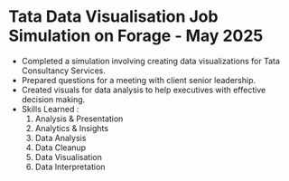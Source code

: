 # Tata Data Visualisation Job Simulation on Forage - May 2025


 * Completed a simulation involving creating data visualizations for Tata Consultancy Services.
 * Prepared questions for a meeting with client senior leadership.
 * Created visuals for data analysis to help executives with effective decision making.
 * Skills Learned :
      1.  Analysis & Presentation
      2.  Analytics & Insights
      3.  Data Analysis
      4.  Data Cleanup
      5.  Data Visualisation
      6.  Data Interpretation
    
